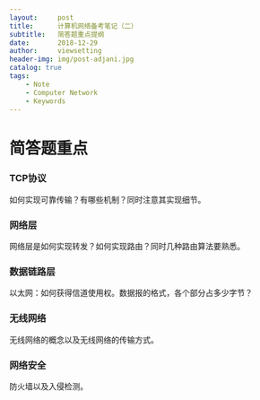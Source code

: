 ```yaml
---
layout:     post
title:      计算机网络备考笔记（二）
subtitle:   简答题重点提纲
date:       2018-12-29
author:     viewsetting
header-img: img/post-adjani.jpg
catalog: true
tags:
    - Note
    - Computer Network
    - Keywords
---
```


# 简答题重点

### TCP协议

如何实现可靠传输？有哪些机制？同时注意其实现细节。

### 网络层

网络层是如何实现转发？如何实现路由？同时几种路由算法要熟悉。

### 数据链路层

以太网：如何获得信道使用权。数据报的格式，各个部分占多少字节？

### 无线网络

无线网络的概念以及无线网络的传输方式。

### 网络安全

防火墙以及入侵检测。